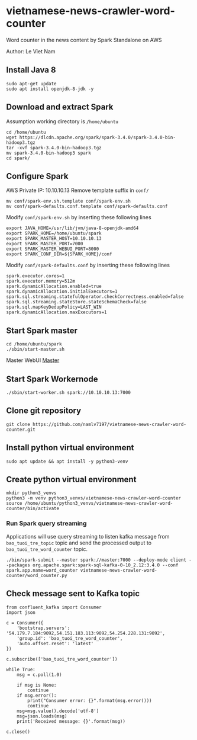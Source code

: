 # vietnamese-news-crawler-word-counter

Word counter in the news content by Spark Standalone on AWS

Author: Le Viet Nam

## Install Java 8
```
sudo apt-get update
sudo apt install openjdk-8-jdk -y
```

## Download and extract Spark
Assumption working directory is ```/home/ubuntu```
```
cd /home/ubuntu
wget https://dlcdn.apache.org/spark/spark-3.4.0/spark-3.4.0-bin-hadoop3.tgz
tar -xvf spark-3.4.0-bin-hadoop3.tgz
mv spark-3.4.0-bin-hadoop3 spark
cd spark/
```
## Configure Spark
AWS Private IP: 10.10.10.13
Remove template suffix in ```conf/```
```
mv conf/spark-env.sh.template conf/spark-env.sh
mv conf/spark-defaults.conf.template conf/spark-defaults.conf
```
Modify ```conf/spark-env.sh``` by inserting these following lines
```
export JAVA_HOME=/usr/lib/jvm/java-8-openjdk-amd64
export SPARK_HOME=/home/ubuntu/spark
export SPARK_MASTER_HOST=10.10.10.13
export SPARK_MASTER_PORT=7000
export SPARK_MASTER_WEBUI_PORT=8000
export SPARK_CONF_DIR=${SPARK_HOME}/conf
```

Modify ```conf/spark-defaults.conf``` by inserting these following lines
```
spark.executor.cores=1
spark.executor.memory=512m
spark.dynamicAllocation.enabled=true
spark.dynamicAllocation.initialExecutors=1
spark.sql.streaming.statefulOperator.checkCorrectness.enabled=false
spark.sql.streaming.stateStore.stateSchemaCheck=false
spark.sql.mapKeyDedupPolicy=LAST_WIN
spark.dynamicAllocation.maxExecutors=1
```
## Start Spark master
```
cd /home/ubuntu/spark
./sbin/start-master.sh
```
Master WebUI [Master](http://52.77.232.150:8000/)
## Start Spark Workernode
```
./sbin/start-worker.sh spark://10.10.10.13:7000
```

## Clone git repository
```
git clone https://github.com/namlv7197/vietnamese-news-crawler-word-counter.git
```
## Install python virtual environment
```
sudo apt update && apt install -y python3-venv
```
## Create python virtual environment
```
mkdir python3_venvs
python3 -m venv python3_venvs/vietnamese-news-crawler-word-counter
source /home/ubuntu/python3_venvs/vietnamese-news-crawler-word-counter/bin/activate
```
### Run Spark query streaming
Applications will use query streaming to listen kafka message from ```bao_tuoi_tre_topic``` topic and send the processed output to ```bao_tuoi_tre_word_counter``` topic.
```
./bin/spark-submit --master spark://master:7000 --deploy-mode client --packages org.apache.spark:spark-sql-kafka-0-10_2.12:3.4.0 --conf spark.app.name=word_counter vietnamese-news-crawler-word-counter/word_counter.py
```

## Check message sent to Kafka topic
```
from confluent_kafka import Consumer
import json

c = Consumer({
    'bootstrap.servers': '54.179.7.184:9092,54.151.183.113:9092,54.254.228.131:9092',
    'group.id': 'bao_tuoi_tre_word_counter',
    'auto.offset.reset': 'latest'
})

c.subscribe(['bao_tuoi_tre_word_counter'])

while True:
    msg = c.poll(1.0)

    if msg is None:
        continue
    if msg.error():
        print("Consumer error: {}".format(msg.error()))
        continue
    msg=msg.value().decode('utf-8')
    msg=json.loads(msg)
    print('Received message: {}'.format(msg))

c.close()
```

